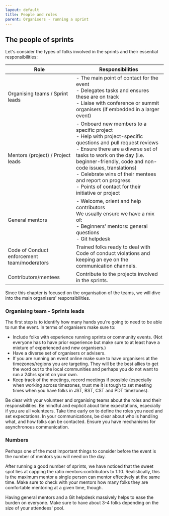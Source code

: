 ```yaml
---
layout: default
title: People and roles
parent: Organisers - running a sprint
---
```



## The people of sprints

Let's consider the types of folks involved in the sprints and their essential responsibilities:

| Role                                        | Responsibilities                                                                                                                                                                                                                                                                                                                                                         |
| ------------------------------------------- | ------------------------------------------------------------------------------------------------------------------------------------------------------------------------------------------------------------------------------------------------------------------------------------------------------------------------------------------------------------------------ |
| Organising teams / Sprint leads             | - The main point of contact for the event <br>- Delegates tasks and ensures these are on track<br> - Liaise with conference or summit organisers (if embedded in a larger event)                                                                                                                                                                                         |
| Mentors (project)  / Project leads          | - Onboard new members to a specific project  <br>- Help with project-specific questions and pull request reviews <br>- Ensure there are a diverse set of tasks to work on the day (i.e. beginner-friendly, code and non-code issues, translations) <br>- Celebrate wins of their mentees and report on progress <br> - Points of contact for their initiative or project |
| General mentors                             | - Welcome, orient and help contributors <br> We usually ensure we have a mix of: <br>- Beginners' mentors: general questions <br>- Git helpdesk                                                                                                                                                                                                                          |
| Code of Conduct enforcement team/moderators | Trained folks ready to deal with Code of conduct violations and keeping an eye on the communication channels.                                                                                                                                                                                                                                                            |
| Contributors/mentees                        | Contribute to the projects involved in the sprints.                                                                                                                                                                                                                                                                                                                      |

Since this chapter is focused on the organisation of the teams, we will dive into the main organisers' responsibilities.

### Organising team - Sprints leads

The first step is to identify how many hands you're going to need to be able to run the event. In terms of organisers make sure to:

- Include folks with experience running sprints or community events. (Not everyone has to have prior experience but make sure to at least have a mixture of experienced and new organisers.)
- Have a diverse set of organisers or advisers.
- If you are running an event online make sure to have organisers at the timezones/regions you are targeting. They will be the best allies to get the word out to the local communities and perhaps you do not want to run a 24hrs sprint on your own.
- Keep track of the meetings, record meetings if possible (especially when working across timezones, trust me it is tough to set meeting times when you have folks in JST, BST, CST and PDT timezones).

Be clear with your volunteer and organising teams about the roles and their responsibilities. Be mindful and explicit about time expectations, especially if you are all volunteers.
Take time early on to define the roles you need and set expectations. In your communications, be clear about who is handling what, and how folks can be contacted. Ensure you have mechanisms for asynchronous communication.

### Numbers

Perhaps one of the most important things to consider before the event is the number of mentors you will need on the day.

After running a good number of sprints, we have noticed that the sweet spot lies at capping the ratio mentors:contributors to 1:10.
Realistically, this is the maximum mentor a single person can mentor effectively at the same time.
Make sure to check with your mentors how many folks they are comfortable mentoring at a given time, though.

Having general mentors and a Git helpdesk massively helps to ease the burden on everyone. Make sure to have about 3-4 folks depending on the size of your attendees' pool.
